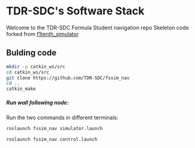 # TDR-SDC's Software Stack

Welcome to the TDR-SDC Formula Student navigation repo
Skeleton code forked from [f1tenth_simulator](https://github.com/f1tenth/f1tenth_simulator)

## Bulding code
```bash
mkdir -p catkin_ws/src
cd catkin_ws/src
git clone https://github.com/TDR-SDC/fssim_nav
cd ..
catkin_make
```
##### Run wall following node:
Run the two commands in different terminals:
```bash
roslaunch fssim_nav simulator.launch
```
```bash
roslaunch fssim_nav control.launch
```
